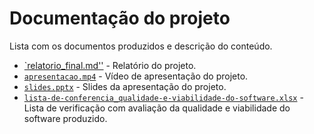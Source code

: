 # Documentação do projeto

Lista com os documentos produzidos e descrição do conteúdo.

* [`relatorio_final.md''](/docs/relatorio_final.md) - Relatório do projeto.
* [`apresentacao.mp4`](/docs/apresentacao.mp4) - Vídeo de apresentação do projeto.
* [`slides.pptx`](/docs/slides.pptx) - Slides da apresentação do projeto.
* [`lista-de-conferencia_qualidade-e-viabilidade-do-software.xlsx`](/docs/lista-de-conferencia_qualidade-e-viabilidade-do-software.xlsx) - Lista de verificação com avaliação da qualidade e viabilidade do software produzido.